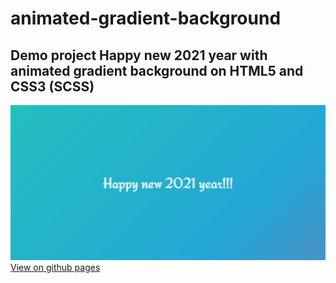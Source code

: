 # animated-gradient-background
## Demo project Happy new 2021 year with animated gradient background on HTML5 and CSS3 (SCSS)
![Alt text](src/images/screenshot.jpg?raw=true "Title")
[View on github pages](https://olegmell.github.io/animated-gradient-background/src/)
